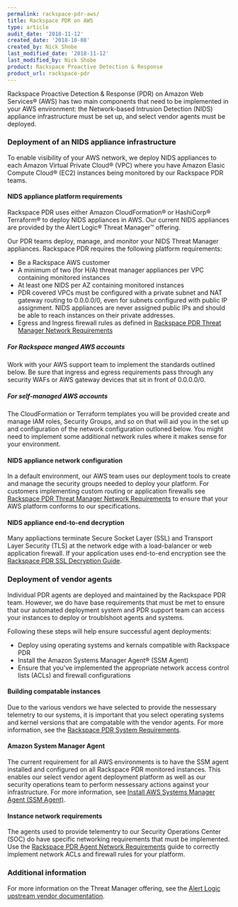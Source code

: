 ```yaml
---
permalink: rackspace-pdr-aws/
title: Rackspace PDR on AWS
type: article
audit_date: '2018-11-12'
created_date: '2018-10-08'
created_by: Nick Shobe
last_modified_date: '2018-11-12'
last_modified_by: Nick Shobe
product: Rackspace Proactive Detection & Response
product_url: rackspace-pdr
---
```


Rackspace Proactive Detection & Response (PDR) on Amazon Web Services&reg; (AWS) has two main components that
need to be implemented in your AWS environment: the Network-based Intrusion Detection (NIDS) appliance
infrastructure must be set up, and select vendor agents must be deployed.

### Deployment of an NIDS appliance infrastructure

To enable visibility of your AWS network, we deploy NIDS appliances to each Amazon Virtual Private Cloud&reg; (VPC)
where you have Amazon Elasic Compute Cloud&reg; (EC2) instances being monitored by our Rackspace PDR teams.

#### NIDS appliance platform requirements

Rackspace PDR uses either Amazon CloudFormation&reg; or HashiCorp&reg; Terraform&reg; to deploy NIDS appliances
in AWS. Our current NIDS appliances are provided by the Alert Logic&reg; Threat Manager&trade; offering.

Our PDR teams deploy, manage, and monitor your NIDS Threat Manager appliances. Rackspace PDR requires the
following platform requirements:

- Be a Rackspace AWS customer
- A minimum of two (for H/A) threat manager appliances per VPC containing monitored instances
- At least one NIDS per AZ containing monitored instances
- PDR covered VPCs must be configured with a private subnet and NAT gateway routing to 0.0.0.0/0, even for
  subnets configured with public IP assignment. NIDS appliances are never assigned public IPs and should be able to reach
  instances on their private addresses.
- Egress and Ingress firewall rules as defined in [Rackspace PDR Threat Manager Network Requirements](/how-to/rackspace-pdr-nids-networking/)

##### For Rackspace manged AWS accounts

Work with your AWS support team to implement the standards outlined below. Be sure that ingress and egress
requirements pass through any security WAFs or AWS gateway devices that sit in front of 0.0.0.0/0.

##### For self-managed AWS accounts

The CloudFormation or Terraform templates you will be provided create and manage IAM roles, Security
Groups, and so on that will aid you in the set up and configuration of the network configuration
outloned below. You might need to implement some additional network rules where it makes sense for your environment.

#### NIDS appliance network configuration

In a default environment, our AWS team uses our deployment tools to create and manage the security groups
needed to deploy your platform. For customers implementing custom routing or application
firewalls see [Rackspace PDR Threat Manager Network Requirements](/how-to/rackspace-pdr-nids-networking/) to
ensure that your AWS platform conforms to our specifications.

#### NIDS appliance end-to-end decryption

Many appliactions terminate Secure Socket Layer (SSL) and Transport Layer Security (TLS) at the network
edge with a load-balancer or web application firewall. If your application uses end-to-end encryption
see the [Rackspace PDR SSL Decryption Guide](/how-to/rackspace-pdr-ssl-decryption/).

### Deployment of vendor agents

Individual PDR agents are deployed and maintained by the Rackspace PDR team. However, we do have
base requirements that must be met to ensure that our automated deployment system and PDR support team
can access your instances to deploy or troublshoot agents and systems.

Following these steps will help ensure successful agent deployments:

- Deploy using operating systems and kernals compatible with Rackspace PDR
- Install the Amazon Systems Manager Agent&reg; (SSM Agent)
- Ensure that you've implemented the appropriate network access control lists (ACLs) and firewall configurations

#### Building compatable instances

Due to the various vendors we have selected to provide the nessessary telemetry to our systems, it is
important that you select operating systems and kernel versions that are compatable with the vendor
agents. For more information, see the [Rackspace PDR System Requirements](/how-to/rackspace-pdr-agent-compatablity/).

#### Amazon System Manager Agent

The current requirement for all AWS environments is to have the SSM agent installed and configured
on all Rackspace PDR monitored instances. This enables our select vendor agent deployment platform
as well as our security operations team to perform nessessary actions against your infrastructure. For more
information, see [Install AWS Systems Manager Agent (SSM Agent)](https://docs.aws.amazon.com/systems-manager/latest/userguide/ssm-agent.html).

#### Instance network requirements

The agents used to provide telementry to our Security Operations Center (SOC) do have specific
networking requirements that must be implemented. Use the
[Rackspace PDR Agent Network Requirements](/how-to/rackspace-pdr-agent-networking/) guide to correctly
implement network ACLs and firewall rules for your platform.

### Additional information

For more information on the Threat Manager offering, see the [Alert Logic upstream vendor documentation](https://docs.alertlogic.com/install/cloud/amazon-web-services-threat-manager-direct-windows.htm).

